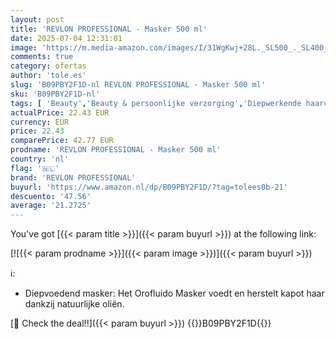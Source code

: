 ```yaml
---
layout: post
title: 'REVLON PROFESSIONAL - Masker 500 ml'
date: 2025-07-04 12:31:01
image: 'https://m.media-amazon.com/images/I/31WgKwj+28L._SL500_._SL400_.jpg'
comments: true
category: ofertas
author: 'tole.es'
slug: 'B09PBY2F1D-nl REVLON PROFESSIONAL - Masker 500 ml'
sku: 'B09PBY2F1D-nl'
tags: [ 'Beauty','Beauty & persoonlijke verzorging','Diepwerkende haarconditioners & -behandelingen','Haarverzorging','Shampoo & conditioner','revlon professional','🇳🇱', ]
actualPrice: 22.43 EUR
currency: EUR
price: 22.43
comparePrice: 42.77 EUR
prodname: 'REVLON PROFESSIONAL - Masker 500 ml'
country: 'nl'
flag: '🇳🇱'
brand: 'REVLON PROFESSIONAL'
buyurl: 'https://www.amazon.nl/dp/B09PBY2F1D/?tag=tolees0b-21'
descuento: '47.56'
average: '21.2725'
---
```


You've got [{{< param title >}}]({{< param buyurl >}}) at the following link:

[![{{< param prodname >}}]({{< param image >}})]({{< param buyurl >}})

ℹ️:

- Diepvoedend masker: Het Orofluido Masker voedt en herstelt kapot haar dankzij natuurlijke oliën.

[🛒 Check the deal!!]({{< param buyurl >}})
{{<world>}}B09PBY2F1D{{</world>}}
